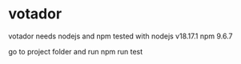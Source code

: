 # votador
votador
needs nodejs and npm
tested with nodejs v18.17.1 npm 9.6.7

go to project folder and run
npm run test

